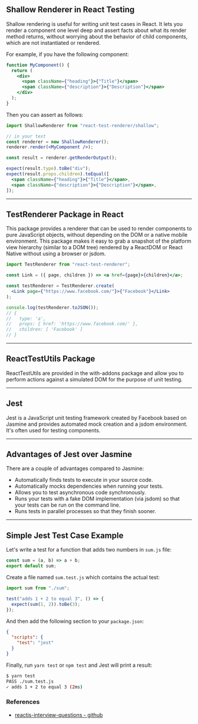 ## Shallow Renderer in React Testing

Shallow rendering is useful for writing unit test cases in React. It lets you render a component one level deep and 
assert facts about what its render method returns, without worrying about the behavior of child components, which are
not instantiated or rendered.

For example, if you have the following component:

```jsx
function MyComponent() {
  return (
    <div>
      <span className={"heading"}>{"Title"}</span>
      <span className={"description"}>{"Description"}</span>
    </div>
  );
}
```

Then you can assert as follows:

```jsx
import ShallowRenderer from "react-test-renderer/shallow";

// in your test
const renderer = new ShallowRenderer();
renderer.render(<MyComponent />);

const result = renderer.getRenderOutput();

expect(result.type).toBe("div");
expect(result.props.children).toEqual([
  <span className={"heading"}>{"Title"}</span>,
  <span className={"description"}>{"Description"}</span>,
]);
```

---

## TestRenderer Package in React

This package provides a renderer that can be used to render components to pure JavaScript objects, without depending on
the DOM or a native mobile environment. This package makes it easy to grab a snapshot of the platform view hierarchy
(similar to a DOM tree) rendered by a ReactDOM or React Native without using a browser or jsdom.

```jsx
import TestRenderer from "react-test-renderer";

const Link = ({ page, children }) => <a href={page}>{children}</a>;

const testRenderer = TestRenderer.create(
  <Link page={"https://www.facebook.com/"}>{"Facebook"}</Link>
);

console.log(testRenderer.toJSON());
// {
//   type: 'a',
//   props: { href: 'https://www.facebook.com/' },
//   children: [ 'Facebook' ]
// }
```

---

## ReactTestUtils Package

ReactTestUtils are provided in the with-addons package and allow you to perform actions against a simulated DOM for the
purpose of unit testing.

---

## Jest

Jest is a JavaScript unit testing framework created by Facebook based on Jasmine and provides automated mock creation 
and a jsdom environment. It's often used for testing components.

---

## Advantages of Jest over Jasmine

There are a couple of advantages compared to Jasmine:

- Automatically finds tests to execute in your source code.
- Automatically mocks dependencies when running your tests.
- Allows you to test asynchronous code synchronously.
- Runs your tests with a fake DOM implementation (via jsdom) so that your tests can be run on the command line.
- Runs tests in parallel processes so that they finish sooner.

---

## Simple Jest Test Case Example
Let's write a test for a function that adds two numbers in `sum.js` file:

```jsx
const sum = (a, b) => a + b;
export default sum;
```

Create a file named `sum.test.js` which contains the actual test:

```jsx
import sum from "./sum";

test("adds 1 + 2 to equal 3", () => {
  expect(sum(1, 2)).toBe(3);
});
```

And then add the following section to your `package.json`:

```json
{
  "scripts": {
    "test": "jest"
  }
}
```

Finally, run `yarn test` or `npm test` and Jest will print a result:

```sh
$ yarn test
PASS ./sum.test.js
✓ adds 1 + 2 to equal 3 (2ms)
```

### References
* [reactjs-interview-questions - github](https://github.com/sudheerj/reactjs-interview-questions)